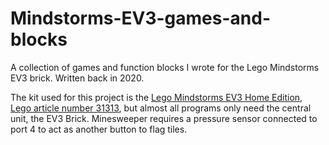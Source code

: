 # Mindstorms-EV3-games-and-blocks
A collection of games and function blocks I wrote for the Lego Mindstorms EV3 brick. Written back in 2020.

The kit used for this project is the [Lego Mindstorms EV3 Home Edition, Lego article number 31313](https://www.lego.com/en-us/product/lego-mindstorms-ev3-31313), but almost all programs only need the central unit, the EV3 Brick. Minesweeper requires a pressure sensor connected to port 4 to act as another button to flag tiles.
